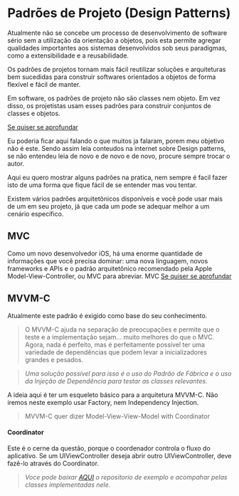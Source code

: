 # Padrões de Projeto (Design Patterns)

Atualmente não se concebe um processo de desenvolvimento de software sério sem a utilização da orientação a objetos, pois esta permite agregar qualidades importantes aos sistemas desenvolvidos sob seus paradigmas, como a extensibilidade e a reusabilidade. 

Os padrões de projetos tornam mais fácil reutilizar soluções e arquiteturas bem sucedidas para construir softwares orientados a objetos de forma flexível e fácil de manter.

Em software, os padrões de projeto não são classes nem objeto. Em vez disso, os projetistas usam esses padrões para construir conjuntos de classes e objetos.

[Se quiser se aprofundar](https://www.devmedia.com.br/conheca-os-padroes-de-projeto/957)

Eu poderia ficar aqui falando o que muitos ja falaram, porem meu objetivo não é este. Sendo assim leia conteudos na internet sobre Design patterns, se não entendeu leia de novo e de novo e de novo, procure sempre trocar o autor.

Aqui eu quero mostrar alguns padrões na pratica, nem sempre é facil fazer isto de uma forma que fique fácil de se entender mas vou tentar.

Existem vários padrões arquitetônicos disponíveis e você pode usar mais de um em seu projeto, já que cada um pode se adequar melhor a um cenário específico.

## MVC

Como um novo desenvolvedor iOS, há uma enorme quantidade de informações que você precisa dominar: uma nova linguagem, novos frameworks e APIs e o padrão arquitetônico recomendado pela Apple Model-View-Controller, ou MVC para abreviar.
MVC [Se quiser se aprofundar](https://github.com/MoacirParticular/Padroes-de-Projeto/tree/main/Padroes/MVC)



## MVVM-C
Atualmente este padrão é exigido como base do seu conhecimento.

> O MVVM-C ajuda na separação de preocupações e permite que o teste e a implementação sejam... muito melhores do que o MVC. Agora, nada é perfeito, mas é perfeitamente possível ter uma variedade de dependências que podem levar a inicializadores grandes e pesados.

>_Uma solução possível para isso é o uso do Padrão de Fábrica e o uso da Injeção de Dependência para testar as classes relevantes._

A ideia aqui é ter um esqueleto básico para a arquitetura MVVM-C. Não iremos neste exemplo usar Factory, nem Independency Injection. 

>MVVM-C quer dizer Model-View-View-Model with Coordinator

#### Coordinator
Este é o cerne da questão, porque o coordenador controla o fluxo do aplicativo. 
Se um UIViewController deseja abrir outro UIViewController, deve fazê-lo através do Coordinator.

>_Voce pode baixar [AQUI](https://github.com/MoacirParticular/Login-MVVM-C) o repositorio de exemplo e acompahar pelas classes implementadas nele._



